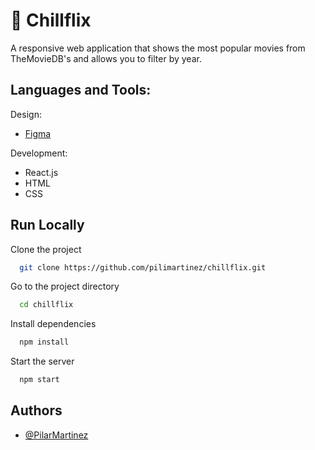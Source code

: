 
# 🍿 Chillflix

A responsive web application that shows the most popular movies from TheMovieDB's and allows you to filter by year.


## Languages and Tools:

Design:
- [Figma](https://www.figma.com/file/maRgqQp6x0qx4Xesm2uPdm/Chillflix?node-id=0%3A1)

Development:
- React.js 
- HTML
- CSS

  

## Run Locally

Clone the project

```bash
  git clone https://github.com/pilimartinez/chillflix.git
```

Go to the project directory

```bash
  cd chillflix
```

Install dependencies

```bash
  npm install
```

Start the server

```bash
  npm start
```

  
## Authors

- [@PilarMartinez](http://linkedin.com/in/pilar-martinez-mon)

  

